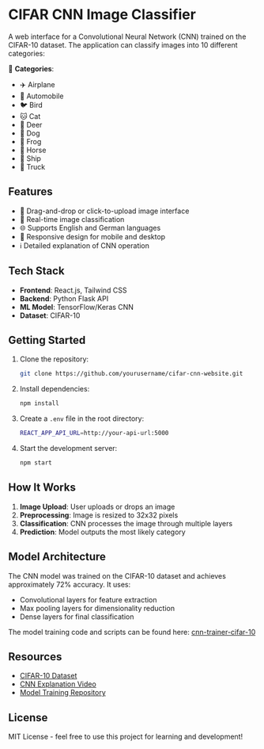 # CIFAR CNN Image Classifier
A web interface for a Convolutional Neural Network (CNN) trained on the CIFAR-10 dataset. The application can classify images into 10 different categories:

🎯 **Categories**: 
- ✈️ Airplane 
- 🚗 Automobile 
- 🐦 Bird 
- 🐱 Cat 
- 🦌 Deer 
- 🐶 Dog 
- 🐸 Frog 
- 🐴 Horse 
- 🚢 Ship 
- 🚚 Truck

## Features

- 📸 Drag-and-drop or click-to-upload image interface
- 🔄 Real-time image classification
- 🌐 Supports English and German languages
- 📱 Responsive design for mobile and desktop
- ℹ️ Detailed explanation of CNN operation

## Tech Stack

- **Frontend**: React.js, Tailwind CSS
- **Backend**: Python Flask API
- **ML Model**: TensorFlow/Keras CNN
- **Dataset**: CIFAR-10

## Getting Started

1. Clone the repository:
   ```bash
   git clone https://github.com/yourusername/cifar-cnn-website.git
   ```

2. Install dependencies:
   ```bash
   npm install
   ```

3. Create a `.env` file in the root directory:
   ```bash
   REACT_APP_API_URL=http://your-api-url:5000
   ```

4. Start the development server:
   ```bash
   npm start
   ```

## How It Works

1. **Image Upload**: User uploads or drops an image
2. **Preprocessing**: Image is resized to 32x32 pixels
3. **Classification**: CNN processes the image through multiple layers
4. **Prediction**: Model outputs the most likely category

## Model Architecture

The CNN model was trained on the CIFAR-10 dataset and achieves approximately 72% accuracy. It uses:
- Convolutional layers for feature extraction
- Max pooling layers for dimensionality reduction
- Dense layers for final classification

The model training code and scripts can be found here: [cnn-trainer-cifar-10](https://github.com/JohnLinth/cnn-trainer-cifar-10)

## Resources

- [CIFAR-10 Dataset](https://www.cs.toronto.edu/~kriz/cifar.html)
- [CNN Explanation Video](https://www.youtube.com/watch?v=KuXjwB4LzSA)
- [Model Training Repository](https://github.com/JohnLinth/cnn-trainer-cifar-10)

## License

MIT License - feel free to use this project for learning and development!
